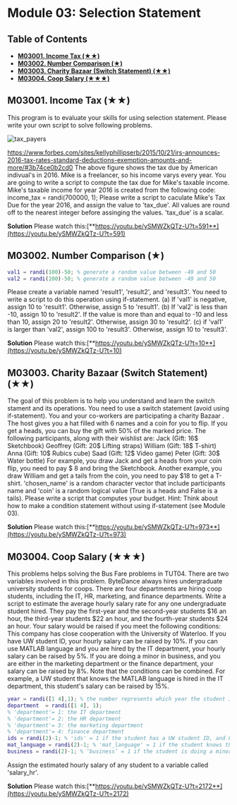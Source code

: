 # Module 03: Selection Statement

## Table of Contents
- [**M03001. Income Tax (★★)**](#m03001-income-tax)
- [**M03002. Number Comparison (★)**](#m03002-number-comparison)
- [**M03003. Charity Bazaar (Switch Statement) (★★)**](#m03003-charity-bazaar)
- [**M03004. Coop Salary (★★★)**](#m03004-coop-salary)

## M03001. Income Tax (★★)

This program is to evaluate your skills for using selection statement.
Please write your own script to solve following problems.

![tax_payers](https://user-images.githubusercontent.com/64098253/90953348-8f32e400-e438-11ea-9e5d-524419b4b1d6.jpeg)

https://www.forbes.com/sites/kellyphillipserb/2015/10/21/irs-announces-2016-tax-rates-standard-deductions-exemption-amounts-and-more/#3b74ce0b2cd0
The above figure shows the tax due by American indivual's in 2016.  Mike is a freelancer, so his income varys every year. You are going to write a script to compute the tax due for Mike's taxable income. 
Mike's taxable income for year 2016 is created from the following code:
income_tax = randi(700000, 1);
Please write a script to caculate Mike's Tax Due for the year 2016, and assign the value to 'tax_due'. All values are round off to the nearest integer before assinging the values. 'tax_due' is a scalar.

**Solution**
Please watch this:[**https://youtu.be/ySMWZkQTz-U?t=591**](https://youtu.be/ySMWZkQTz-U?t=591)

## M03002. Number Comparison (★)
```matlab
val1 = randi(100)-50; % generate a random value between -49 and 50
val2 = randi(100)-50; % generate a random value between -49 and 50 
```
Please create a variable named 'result1', 'result2', and 'result3'. 
You need to write a script to do this operation using if-statement. 
(a) If 'val1' is negative, assign 10 to 'result1'. Otherwise, assign 5 to 'result1'. 
(b) If 'val2' is less than -10, assign 10 to 'result2'. If the value is more than and equal to -10 and less than 10, assign 20 to 'result2'. Otherwise, assign 30 to 'result2'. 
(c) if 'val1' is larger than 'val2', assign 100 to 'result3'. Otherwise, assign 10 to 'result3'. 

**Solution**
Please watch this:[**https://youtu.be/ySMWZkQTz-U?t=10**](https://youtu.be/ySMWZkQTz-U?t=10)

## M03003. Charity Bazaar (Switch Statement) (★★)

The goal of this problem is to help you understand and learn the switch stament and its operations. You need to use a switch statement (avoid using if-statement). 
You and your co-workers are participating a charity Bazaar . The host gives you a hat filled with 6 names and a coin for you to flip. 
If you get a heads, you can buy the gift with 50% of the marked price. The following participants, along with their wishlist are:
Jack (Gift: 16$ Sketchbook)
Geoffrey (Gift: 20$ Lifting straps)
William (Gift: 18$ T-shirt)
Anna (Gift: 10$ Rubics cube)
Saad (Gift: 12$ Video game)
Peter (Gift: 30$ Water bottle)
For example, you draw Jack and get a heads from your coin flip, you need to pay $ 8 and bring the Sketchbook. Another example, you draw William and get a tails 
from the coin, you need to pay $18 to get a T-shirt. 
'chosen_name' is a random character vector that include participants name and 'coin' is a random logical value (True is a heads and False is a tails). 
Please write a script that computes your budget. 
Hint: Think about how to make a condition statement without using if-statement (see Module 03).

**Solution**
Please watch this:[**https://youtu.be/ySMWZkQTz-U?t=973**](https://youtu.be/ySMWZkQTz-U?t=973)

## M03004. Coop Salary (★★★)

This problems helps solving the Bus Fare problems in TUT04. There are two variables involved in this problem. 
ByteDance always hires undergraduate university students for coops. There are four departments are hiring coop students, including the IT, HR, marketing, and 
finance departments. 
Write a script to estimate the average hourly salary rate for any one undergraduate student hired. They pay the first-year and the second-year students $16 an hour,
the third-year students $22 an hour, and the fourth-year students $24 an hour. 
Your salary would be raised if you meet the following conditions:
This company has close cooperation with the University of Waterloo. If you have UW student ID, your hourly salary can be raised by 10%.
If you can use MATLAB language and you are hired by the IT department, your hourly salary can be raised by 5%. 
If you are doing a minor in business, and you are either in the marketing department or the finance department, your salary can be raised by 8%.
Note that the conditions can be combined. For example, a UW student that knows the MATLAB language is hired in the IT department, this student's salary can be raised by 15%.

```matlab
year = randi([1 4],1); % the number represents which year the student is in
department  = randi([1 4], 1); 
% 'department'= 1: the IT department
% 'department'= 2: the HR department
% 'department'= 3: the marketing department
% 'department'= 4: finance department
ids = randi(2)-1; % 'ids' = 1 if the student has a UW student ID, and 0 otherwise.
mat_language = randi(2)-1; % 'mat_language' = 1 if the student knows the 'MATLAB' language, and 0 otherwise.
business = randi(2)-1; % ‘business’ = 1 if the student is doing a minor in business, and 0 otherwise.
```
Assign the estimated hourly salary of any student to a variable called 'salary_hr'.

**Solution**
Please watch this:[**https://youtu.be/ySMWZkQTz-U?t=2172**](https://youtu.be/ySMWZkQTz-U?t=2172)
